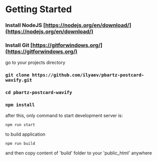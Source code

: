 # Getting Started

### Install NodeJS [https://nodejs.org/en/download/](https://nodejs.org/en/download/)

### Install Git [https://gitforwindows.org/](https://gitforwindows.org/)

go to your projects directory

### `git clone https://github.com/ilyaev/pbartz-postcard-wavify.git`

### `cd pbartz-postcard-wavify`

### `npm install`

after this, only command to start development server is:

`npm run start`

to build application

`npm run build`

and then copy content of 'build' folder to your 'public_html' anywhere
